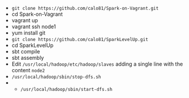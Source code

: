 * `git clone https://github.com/calo81/Spark-on-Vagrant.git`
* cd Spark-on-Vagrant
* vagrant up 
* vagrant ssh node1
* yum install git
* `git clone https://github.com/calo81/SparkLevelUp.git`
* cd SparkLevelUp
* sbt compile
* sbt assembly
* Edit `/usr/local/hadoop/etc/hadoop/slaves` adding a single line with the content `node2`
* `/usr/local/hadoop/sbin/stop-dfs.sh`
* * `/usr/local/hadoop/sbin/start-dfs.sh`
